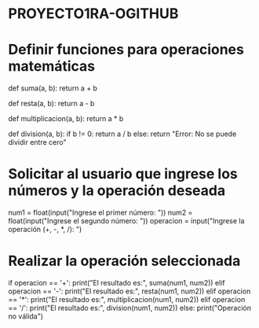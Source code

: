 # PROYECTO1RA-OGITHUB

# Definir funciones para operaciones matemáticas
def suma(a, b):
    return a + b

def resta(a, b):
    return a - b

def multiplicacion(a, b):
    return a * b

def division(a, b):
    if b != 0:
        return a / b
    else:
        return "Error: No se puede dividir entre cero"

# Solicitar al usuario que ingrese los números y la operación deseada
num1 = float(input("Ingrese el primer número: "))
num2 = float(input("Ingrese el segundo número: "))
operacion = input("Ingrese la operación (+, -, *, /): ")

# Realizar la operación seleccionada
if operacion == '+':
    print("El resultado es:", suma(num1, num2))
elif operacion == '-':
    print("El resultado es:", resta(num1, num2))
elif operacion == '*':
    print("El resultado es:", multiplicacion(num1, num2))
elif operacion == '/':
    print("El resultado es:", division(num1, num2))
else:
    print("Operación no válida")
